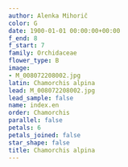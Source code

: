 ```yaml
---
author: Alenka Mihorič
color: G
date: 1900-01-01 00:00:00+00:00
f_end: 8
f_start: 7
family: Orchidaceae
flower_type: B
image:
- M_008072208002.jpg
latin: Chamorchis alpina
lead: M_008072208002.jpg
lead_sample: false
name: index.en
order: Chamorchis
parallel: false
petals: 6
petals_joined: false
star_shape: false
title: Chamorchis alpina
---
```

